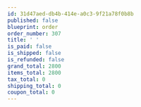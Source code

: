 ```yaml
---
id: 31d47aed-db4b-414e-a0c3-9f21a78f0b8b
published: false
blueprint: order
order_number: 307
title: ' '
is_paid: false
is_shipped: false
is_refunded: false
grand_total: 2800
items_total: 2800
tax_total: 0
shipping_total: 0
coupon_total: 0
---
```

